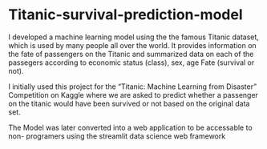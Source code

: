 # Titanic-survival-prediction-model
I developed a machine learning model using the the famous Titanic dataset, which is used by many people all over the world. It provides information on the fate of passengers on the Titanic and summarized data on each of the passegers according to 
    economic status (class), 
    sex, 
    age 
    Fate (survival or not).

I initially used this project for the “Titanic: Machine Learning from Disaster” Competition on Kaggle where we are asked to predict whether a passenger on the titanic would have been survived or not based on the original data set.

The Model was later converted into a web application to be accessable to non- programers using the streamlit data science web framework

